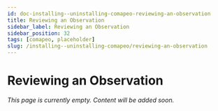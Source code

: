 ```yaml
---
id: doc-installing--uninstalling-comapeo-reviewing-an-observation
title: Reviewing an Observation
sidebar_label: Reviewing an Observation
sidebar_position: 32
tags: [comapeo, placeholder]
slug: /installing--uninstalling-comapeo/reviewing-an-observation
---
```


# Reviewing an Observation

*This page is currently empty. Content will be added soon.*
